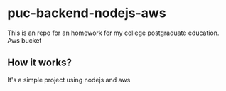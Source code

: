 # puc-backend-nodejs-aws
This is an repo for an homework for my college postgraduate education. Aws bucket

## How it works?
It's a simple project using nodejs and aws

